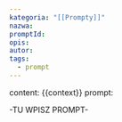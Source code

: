 ```yaml
---
kategoria: "[[Prompty]]"
nazwa: 
promptId: 
opis: 
autor: 
tags:
  - prompt
---
```

content:
{{context}}
prompt:

-TU WPISZ PROMPT-